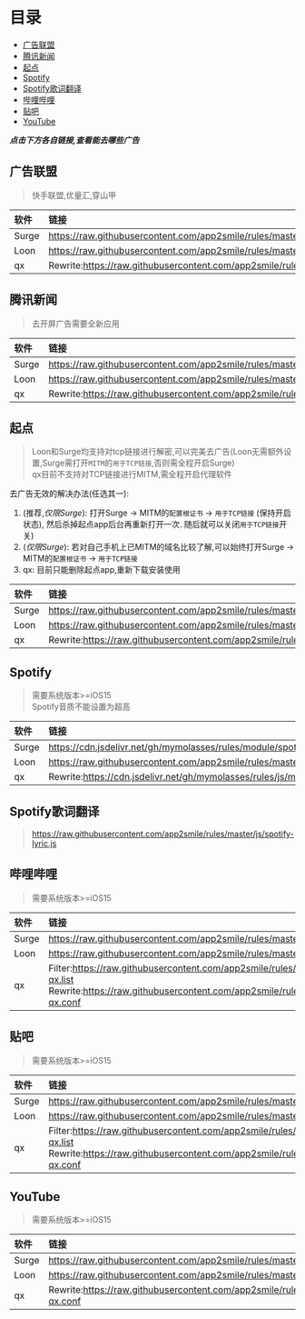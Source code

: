 # 目录
- [广告联盟](#广告联盟)
- [腾讯新闻](#腾讯新闻)
- [起点](#起点)
- [Spotify](#spotify)
- [Spotify歌词翻译](#spotify歌词翻译)
- [哔哩哔哩](#哔哩哔哩)
- [贴吧](#贴吧)
- [YouTube](#youTube)

**_点击下方各自链接,查看能去哪些广告_**

## 广告联盟
> 快手联盟,优量汇,穿山甲

| 软件 | 链接 |
| :-----| :---- |
| Surge | https://raw.githubusercontent.com/app2smile/rules/master/module/adsense.sgmodule |
| Loon | https://raw.githubusercontent.com/app2smile/rules/master/plugin/adsense.plugin |
| qx | Rewrite:https://raw.githubusercontent.com/app2smile/rules/master/module/adsense.conf |

## 腾讯新闻
> 去开屏广告需要全新应用

| 软件 | 链接 |
| :-----| :---- |
| Surge | https://raw.githubusercontent.com/app2smile/rules/master/module/qqnews.sgmodule |
| Loon | https://raw.githubusercontent.com/app2smile/rules/master/plugin/qqnews.plugin |
| qx | Rewrite:https://raw.githubusercontent.com/app2smile/rules/master/module/qqnews.conf |


## 起点
> Loon和Surge均支持对tcp链接进行解密,可以完美去广告(Loon无需额外设置,Surge需打开`MITM`的`用于TCP链接`,否则需全程开启Surge)  
> qx目前不支持对TCP链接进行MITM,需全程开启代理软件

去广告无效的解决办法(任选其一):
1. (推荐,*仅限Surge*): 打开Surge -> MITM的`配置根证书` -> `用于TCP链接` (保持开启状态), 然后杀掉起点app后台再重新打开一次. 随后就可以关闭`用于TCP链接`开关)
2. (*仅限Surge*): 若对自己手机上已MITM的域名比较了解,可以始终打开Surge -> MITM的`配置根证书` -> `用于TCP链接`
3. qx: 目前只能删除起点app,重新下载安装使用

| 软件 | 链接 |
| :-----| :---- |
| Surge | https://raw.githubusercontent.com/app2smile/rules/master/module/qidian.sgmodule |
| Loon | https://raw.githubusercontent.com/app2smile/rules/master/plugin/qidian.plugin |
| qx | Rewrite:https://raw.githubusercontent.com/app2smile/rules/master/module/qidian.conf |


## Spotify
> 需要系统版本>=iOS15  
> Spotify音质不能设置为超高

| 软件 | 链接 |
| :-----| :---- |
| Surge | https://cdn.jsdelivr.net/gh/mymolasses/rules/module/spotify.module |
| Loon | https://raw.githubusercontent.com/app2smile/rules/master/plugin/spotify.plugin |
| qx | Rewrite:https://cdn.jsdelivr.net/gh/mymolasses/rules/js/module/spotify.conf |


## Spotify歌词翻译
> https://raw.githubusercontent.com/app2smile/rules/master/js/spotify-lyric.js


## 哔哩哔哩
> 需要系统版本>=iOS15

| 软件 | 链接 |
| :-----| :---- |
| Surge | https://raw.githubusercontent.com/app2smile/rules/master/module/bilibili.sgmodule |
| Loon | https://raw.githubusercontent.com/app2smile/rules/master/plugin/bilibili.plugin |
| qx | Filter:https://raw.githubusercontent.com/app2smile/rules/master/rule/bilibili-ad-qx.list  <br> Rewrite:https://raw.githubusercontent.com/app2smile/rules/master/module/bilibili-qx.conf |


## 贴吧
> 需要系统版本>=iOS15

| 软件 | 链接 |
| :-----| :---- |
| Surge | https://raw.githubusercontent.com/app2smile/rules/master/module/tieba.sgmodule |
| Loon | https://raw.githubusercontent.com/app2smile/rules/master/plugin/tieba.plugin |
| qx | Filter:https://raw.githubusercontent.com/app2smile/rules/master/rule/tieba-ad-qx.list  <br> Rewrite:https://raw.githubusercontent.com/app2smile/rules/master/module/tieba-qx.conf |


## YouTube
> 需要系统版本>=iOS15

| 软件 | 链接                                                                                                                                                                                  |
| :-----|:------------------------------------------------------------------------------------------------------------------------------------------------------------------------------------|
| Surge | https://raw.githubusercontent.com/app2smile/rules/master/module/youtube.sgmodule                                                                                                    |
| Loon | https://raw.githubusercontent.com/app2smile/rules/master/plugin/youtube.plugin                                                                                                      |
| qx | Rewrite:https://raw.githubusercontent.com/app2smile/rules/master/module/youtube-qx.conf   |

